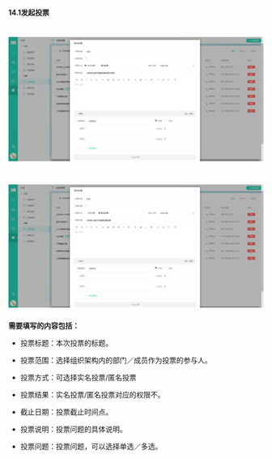 #### 14.1发起投票

# ![](/assets/14发起投票1.png)

# ![](/assets/14发起投票2.png)

**需要填写的内容包括：**

* 投票标题：本次投票的标题。

* 投票范围：选择组织架构内的部门／成员作为投票的参与人。

* 投票方式：可选择实名投票/匿名投票

* 投票结果：实名投票/匿名投票对应的权限不。

* 截止日期：投票截止时间点。

* 投票说明：投票问题的具体说明。

* 投票问题：投票问题，可以选择单选／多选。
